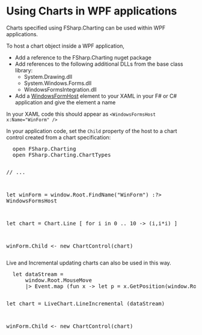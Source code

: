 # Using Charts in WPF applications

Charts specified using FSharp.Charting can be used within WPF applications.

To host a chart object inside a WPF application, 

 * Add a reference to the FSharp.Charting nuget package
 * Add  references to the following additional DLLs from the base class library:
     * System.Drawing.dll
     * System.Windows.Forms.dll
     * WindowsFormsIntegration.dll
 * Add a [WindowsFormHost](http://msdn.microsoft.com/en-us/library/ms751761.aspx) element to your XAML in your F# or C# application and give the element a name
 
In your XAML code this should appear as ```<WindowsFormsHost x:Name="WinForm" />```

In your application code, set the `Child` property of the host to a chart control created from a chart specification:

<div><pre>
  open FSharp.Charting
  open FSharp.Charting.ChartTypes
    
  // ...
    
  let winForm = window.Root.FindName("WinForm") :?> WindowsFormsHost

  let chart = Chart.Line [ for i in 0 .. 10 -> (i,i*i) ]
       
  winForm.Child <- new ChartControl(chart)
</pre></div>


Live and Incremental updating charts can also be used in this way.

<div><pre>
  let dataStream = 
      window.Root.MouseMove 
      |> Event.map (fun x -> let p = x.GetPosition(window.Root) in p.X,p.Y )
       
  let chart = LiveChart.LineIncremental (dataStream)
      
  winForm.Child <- new ChartControl(chart)
</pre></div>
